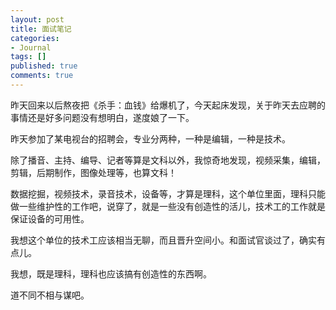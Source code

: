 ```yaml
---
layout: post
title: 面试笔记
categories:
- Journal
tags: []
published: true
comments: true
---
```

<p><p>昨天回来以后熬夜把《杀手：血钱》给爆机了，今天起床发现，关于昨天去应聘的事情还是好多问题没有想明白，遂度娘了一下。</p><p>昨天参加了某电视台的招聘会，专业分两种，一种是编辑，一种是技术。</p><p>除了播音、主持、编导、记者等算是文科以外，我惊奇地发现，视频采集，编辑，剪辑，后期制作，图像处理等，也算文科！</p><p>数据挖掘，视频技术，录音技术，设备等，才算是理科，这个单位里面，理科只能做一些维护性的工作吧，说穿了，就是一些没有创造性的活儿，技术工的工作就是保证设备的可用性。</p><p>我想这个单位的技术工应该相当无聊，而且晋升空间小。和面试官谈过了，确实有点儿。</p><p>我想，既是理科，理科也应该搞有创造性的东西啊。</p><p>道不同不相与谋吧。</p></p>
